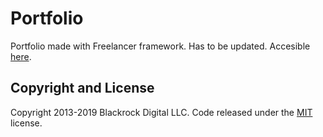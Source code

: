 # Portfolio

Portfolio made with Freelancer framework. Has to be updated. Accesible [here](https://www.antoine-pourcel.fr). 
## Copyright and License

Copyright 2013-2019 Blackrock Digital LLC. Code released under the [MIT](https://github.com/BlackrockDigital/startbootstrap-freelancer/blob/gh-pages/LICENSE) license.
